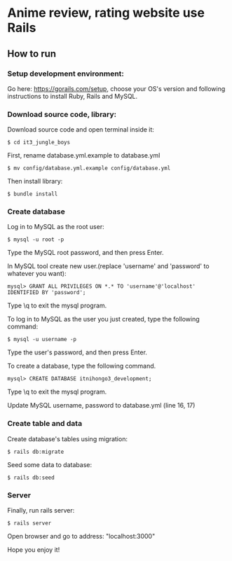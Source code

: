 # Anime review, rating website use Rails


## How to run

### Setup development environment:

Go here: https://gorails.com/setup, choose your OS's version and following instructions to install Ruby, Rails and MySQL.

### Download source code, library:

Download source code and open terminal inside it:
```
$ cd it3_jungle_boys
```
First, rename database.yml.example to database.yml
```
$ mv config/database.yml.example config/database.yml
```
Then install library:
```
$ bundle install
```
### Create database

Log in to MySQL as the root user:
```
$ mysql -u root -p
```
Type the MySQL root password, and then press Enter.

In MySQL tool create new user.(replace 'username' and 'password' to whatever you want):
```
mysql> GRANT ALL PRIVILEGES ON *.* TO 'username'@'localhost' IDENTIFIED BY 'password';
```
Type \q to exit the mysql program.

To log in to MySQL as the user you just created, type the following command:
```
$ mysql -u username -p
```
Type the user's password, and then press Enter.

To create a database, type the following command.
```
mysql> CREATE DATABASE itnihongo3_development;
```
Type \q to exit the mysql program.

Update MySQL username, password to database.yml (line 16, 17) 

### Create table and data
Create database's tables using migration:
```
$ rails db:migrate
```
Seed some data to database:
```
$ rails db:seed
```
### Server
Finally, run rails server:
```
$ rails server
```
Open browser and go to address: "localhost:3000"

Hope you enjoy it!
